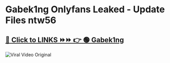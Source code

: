 
 # Gabek1ng Onlyfans Leaked - Update Files ntw56

## <h2><a href="https://clipsfans.com/Gabek1ng&ref=git">🔗 Click to LINKS ⏩⏩ 👉 🟢 Gabek1ng </a></h2>

<a href="https://clipsfans.com/Gabek1ng&ref=git" rel="nofollow" data-target="animated-image.originalLink"><img src="https://i.ibb.co.com/xMMVF88/686577567.gif" alt="Viral Video Original" style="max-width: 100%; display: inline-block;" data-target="animated-image.originalImage"></a>

